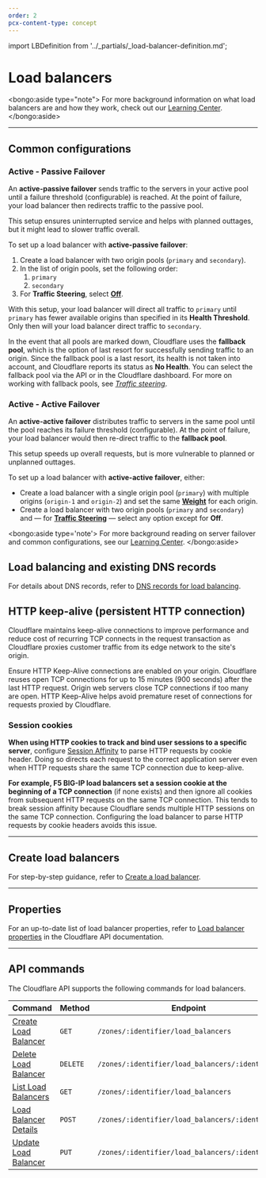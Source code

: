 ```yaml
---
order: 2
pcx-content-type: concept
---
```


import LBDefinition from '../_partials/_load-balancer-definition.md';

# Load balancers

<LBDefinition />

<bongo:aside type="note">
For more background information on what load balancers are and how they work, check out our <a href="https://www.cloudflare.com/learning/performance/what-is-load-balancing/">Learning Center</a>.
</bongo:aside>

---

## Common configurations

### Active - Passive Failover

An **active-passive failover** sends traffic to the servers in your active pool until a failure threshold (configurable) is reached. At the point of failure, your load balancer then redirects traffic to the passive pool.

This setup ensures uninterrupted service and helps with planned outtages, but it might lead to slower traffic overall.

To set up a load balancer with **active-passive failover**:

1. Create a load balancer with two origin pools (`primary` and `secondary`).
1. In the list of origin pools, set the following order:
   1. `primary`
   1. `secondary`
1. For **Traffic Steering**, select [**Off**](/understand-basics/traffic-steering#off---standard-failover).

With this setup, your load balancer will direct all traffic to `primary` until `primary` has fewer available origins than specified in its **Health Threshold**. Only then will your load balancer direct traffic to `secondary`.

In the event that all pools are marked down, Cloudflare uses the **fallback pool**, which is the option of last resort for successfully sending traffic to an origin. Since the fallback pool is a last resort, its health is not taken into account, and Cloudflare reports its status as **No Health**. You can select the fallback pool via the API or in the Cloudflare dashboard. For more on working with fallback pools, see [_Traffic steering_](/understand-basics/traffic-steering).

### Active - Active Failover

An **active-active failover** distributes traffic to servers in the same pool until the pool reaches its failure threshold (configurable). At the point of failure, your load balancer would then re-direct traffic to the **fallback pool**.

This setup speeds up overall requests, but is more vulnerable to planned or unplanned outtages.

To set up a load balancer with **active-active failover**, either:

- Create a load balancer with a single origin pool (`primary`) with multiple origins (`origin-1` and `origin-2`) and set the same [**Weight**](/understand-basics/weighted-load-balancing) for each origin.
- Create a load balancer with two origin pools (`primary` and `secondary`) and — for [**Traffic Steering**](/understand-basics/traffic-steering) — select any option except for **Off**.

<bongo:aside type='note'>
For more background reading on server failover and common configurations, see our <a href="https://www.cloudflare.com/learning/performance/what-is-server-failover/">Learning Center</a>.
</bongo:aside>

## Load balancing and existing DNS records

For details about DNS records, refer to [DNS records for load balancing](/reference/dns-records).

## HTTP keep-alive (persistent HTTP connection)

Cloudflare maintains keep-alive connections to improve performance and reduce cost of recurring TCP connects in the request transaction as Cloudflare proxies customer traffic from its edge network to the site's origin.

Ensure HTTP Keep-Alive connections are enabled on your origin. Cloudflare reuses open TCP connections for up to 15 minutes (900 seconds) after the last HTTP request. Origin web servers close TCP connections if too many are open. HTTP Keep-Alive helps avoid premature reset of connections for requests proxied by Cloudflare.

### Session cookies

**When using HTTP cookies to track and bind user sessions to a specific server**, configure [Session Affinity](../session-affinity) to parse HTTP requests by cookie header. Doing so directs each request to the correct application server even when HTTP requests share the same TCP connection due to keep-alive.

**For example, F5 BIG-IP load balancers set a session cookie at the beginning of a TCP connection** (if none exists) and then ignore all cookies from subsequent HTTP requests on the same TCP connection. This tends to break session affinity because Cloudflare sends multiple HTTP sessions on the same TCP connection. Configuring the load balancer to parse HTTP requests by cookie headers avoids this issue.

---

## Create load balancers

For step-by-step guidance, refer to [Create a load balancer](/how-to/create-load-balancer).

---

## Properties

For an up-to-date list of load balancer properties, refer to [Load balancer properties](https://api.cloudflare.com/#load-balancers-properties) in the Cloudflare API documentation.

---

## API commands

The Cloudflare API supports the following commands for load balancers.

<TableWrap>

<table>
  <thead>
    <tr>
      <th>
        <strong>Command</strong>
      </th>
      <th>
        <strong>Method</strong>
      </th>
      <th>
        <strong>Endpoint</strong>
      </th>
    </tr>
  </thead>
  <tbody>
    <tr>
      <td>
        <a href="https://api.cloudflare.com/#load-balancers-create-load-balancer">
          Create Load Balancer
        </a>
      </td>
      <td>
        <Code>GET</Code>
      </td>
      <td>
        <Code>/zones/:identifier/load_balancers</Code>
      </td>
    </tr>
    <tr>
      <td>
        <a href="https://api.cloudflare.com/#load-balancers-delete-load-balancer">
          Delete Load Balancer
        </a>
      </td>
      <td>
        <Code>DELETE</Code>
      </td>
      <td>
        <Code>/zones/:identifier/load_balancers/:identifier</Code>
      </td>
    </tr>
    <tr>
      <td>
        <a href="https://api.cloudflare.com/#load-balancers-list-load-balancers">
          List Load Balancers
        </a>
      </td>
      <td>
        <Code>GET</Code>
      </td>
      <td>
        <Code>/zones/:identifier/load_balancers</Code>
      </td>
    </tr>
    <tr>
      <td>
        <a href="https://api.cloudflare.com/#load-balancers-load-balancer-details">
          Load Balancer Details
        </a>
      </td>
      <td>
        <Code>POST</Code>
      </td>
      <td>
        <Code>/zones/:identifier/load_balancers/:identifier</Code>
      </td>
    </tr>
    <tr>
      <td>
        <a href="https://api.cloudflare.com/#load-balancers-update-load-balancer">
          Update Load Balancer
        </a>
      </td>
      <td>
        <Code>PUT</Code>
      </td>
      <td>
        <Code>/zones/:identifier/load_balancers/:identifier</Code>
      </td>
    </tr>
  </tbody>
</table>

</TableWrap>
